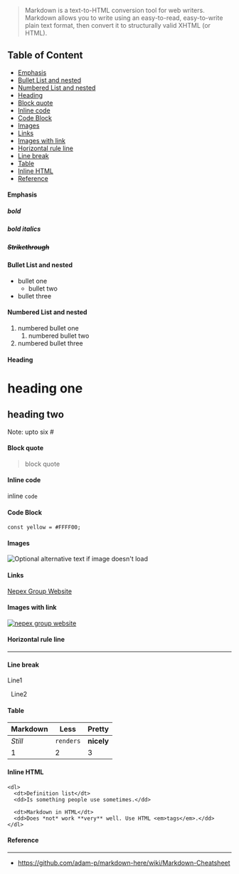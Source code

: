 > Markdown is a text-to-HTML conversion tool for web writers. Markdown allows you to write using an easy-to-read, easy-to-write plain text format, then convert it to structurally valid XHTML (or HTML).

Table of Content
--
* [Emphasis](#Emphasis)
* [Bullet List and nested](#Bullet-List-and-nested)
* [Numbered List and nested](#Numbered-List-and-nested)
* [Heading](#Heading)
* [Block quote](#Block-quote)
* [Inline code](#Inline-code)
* [Code Block](#Code-Block)
* [Images](#Images)
* [Links](#Links)
* [Images with link](#Images-with-link)
* [Horizontal rule line](#Horizontal-rule-line)
* [Line break](#Line-break)
* [Table](#Table)
* [Inline HTML](#Inline-HTML)
* [Reference](#Reference)

#### Emphasis
##### **bold**
##### ***bold italics***
##### ~~Strikethrough~~

#### Bullet List and nested
* bullet one
    * bullet two
* bullet three

#### Numbered List and nested
1. numbered bullet one
    1. numbered bullet two
2. numbered bullet three

#### Heading
# heading one
## heading two
Note: upto six #

#### Block quote
> block quote

#### Inline code
inline `code`

#### Code Block
```
const yellow = #FFFF00;
```

#### Images
![Optional alternative text if image doesn't load](http://www.nepexgroup.com/logo.png)

#### Links
[Nepex Group Website](http://www.nepexgroup.com)

#### Images with link
[![nepex group website](http://www.nepexgroup.com/logo.png)](http://www.nepexgroup.com)

#### Horizontal rule line

---

#### Line break	

Line1

&nbsp;
Line2

#### Table
Markdown | Less | Pretty
--- | --- | ---
*Still* | `renders` | **nicely**
1 | 2 | 3
#### Inline HTML
```
<dl>
  <dt>Definition list</dt>
  <dd>Is something people use sometimes.</dd>

  <dt>Markdown in HTML</dt>
  <dd>Does *not* work **very** well. Use HTML <em>tags</em>.</dd>
</dl>

```

#### Reference

---

* https://github.com/adam-p/markdown-here/wiki/Markdown-Cheatsheet
